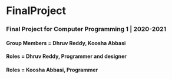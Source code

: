 # FinalProject
### Final Project for Computer Programming 1 | 2020-2021
#### Group Members = Dhruv Reddy, Koosha Abbasi
#### Roles = Dhruv Reddy, Programmer and designer
#### Roles = Koosha Abbasi, Programmer
